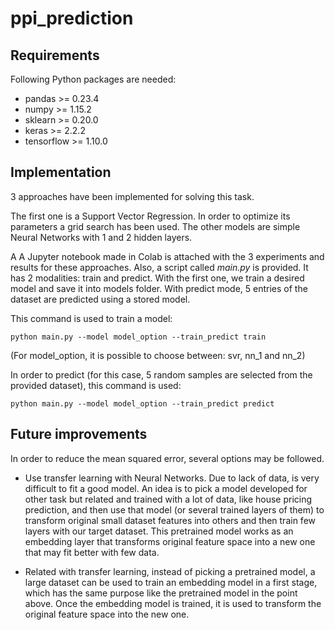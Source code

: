 # ppi_prediction
## Requirements
Following Python packages are needed:

- pandas >= 0.23.4
- numpy >= 1.15.2
- sklearn >= 0.20.0
- keras >= 2.2.2
- tensorflow >= 1.10.0

## Implementation
3 approaches have been implemented for solving this task. 

The first one is a Support Vector Regression. In order to optimize its parameters a grid search has been used. The other models are simple Neural Networks with 1 and 2 hidden layers. 

A A Jupyter notebook made in Colab is attached with the 3 experiments and results for these approaches.
Also, a script called *main.py* is provided. It has 2 modalities: train and predict. With the first one, we train a desired model and save it into models folder. With predict mode, 5 entries of the dataset are predicted using a stored model.

This command is used to train a model:
````
python main.py --model model_option --train_predict train
````
(For model_option, it is possible to choose between: svr, nn_1 and nn_2)

In order to predict (for this case, 5 random samples are selected from the provided dataset), this command is used:
````
python main.py --model model_option --train_predict predict
````

## Future improvements
In order to reduce the mean squared error, several options may be followed.

- Use transfer learning with Neural Networks. Due to lack of data, is very difficult to fit a good model. An idea is to pick a model developed for other task but related and trained with a lot of data, like house pricing prediction, and then use that model (or several trained layers of them) to transform original small dataset features into others and then train few layers with our target dataset. This pretrained model works as an embedding layer that transforms original feature space into a new one that may fit better with few data.

- Related with transfer learning, instead of picking a pretrained model, a large dataset can be used to train an embedding model in a first stage, which has the same purpose like the pretrained model in the point above. Once the embedding model is trained, it is used to transform the original feature space into the new one. 